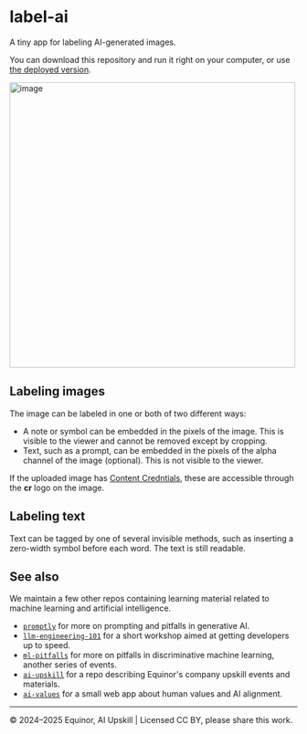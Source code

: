 # label-ai

A tiny app for labeling AI-generated images.

You can download this repository and run it right on your computer, or use [the deployed version](https://equinor.github.io/label-ai/).

<img width="500" alt="image" src="https://github.com/user-attachments/assets/5ac2ad15-4025-4d5b-a687-49963e2b3855" />


## Labeling images

The image can be labeled in one or both of two different ways:

- A note or symbol can be embedded in the pixels of the image. This is visible to the viewer and cannot be removed except by cropping.
- Text, such as a prompt, can be embedded in the pixels of the alpha channel of the image (optional). This is not visible to the viewer.

If the uploaded image has [Content Credntials](https://contentcredentials.org/), these are accessible through the **cr** logo on the image.


## Labeling text

Text can be tagged by one of several invisible methods, such as inserting a zero-width symbol before each word. The text is still readable.


## See also

We maintain a few other repos containing learning material related to machine learning and artificial intelligence.

- [`promptly`](https://github.com/equinor/promptly) for more on prompting and pitfalls in generative AI.
- [`llm-engineering-101`](https://github.com/equinor/llm-engineering-101) for a short workshop aimed at getting developers up to speed.
- [`ml-pitfalls`](https://github.com/equinor/ml-pitfalls) for more on pitfalls in discriminative machine learning, another series of events.
- [`ai-upskill`](https://github.com/equinor/ai-upskill) for a repo describing Equinor's company upskill events and materials.
- [`ai-values`](https://github.com/equinor/ai-values) for a small web app about human values and AI alignment.

---

&copy; 2024–2025 Equinor, AI Upskill | Licensed CC BY, please share this work.
